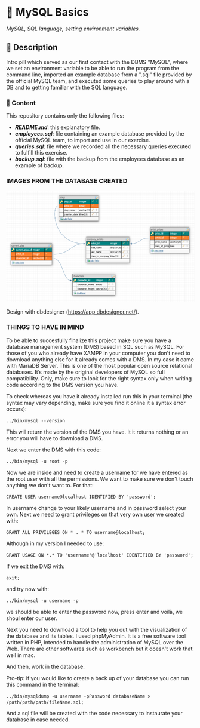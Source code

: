 # 💊 MySQL Basics

_MySQL, SQL language, setting environment variables._

## 📔 Description

Intro pill which served as our first contact with the DBMS "MySQL", where we set an environment variable to be able to run the program from the command line, imported an example database from a ".sql" file provided by the official MySQL team, and executed some queries to play around with a DB and to getting familiar with the SQL language.

### 📂 Content

This repository contains only the following files:

- **_README.md_**: this explanatory file.
- **_employees.sql_**: file containing an example database provided by the official MySQL team, to import and use in our exercise.
- **_queries.sql_**: file where we recorded all the necessary queries executed to fulfill this exercise.
- **_backup.sql_**: file with the backup from the employees database as an example of backup.

### IMAGES FROM THE DATABASE CREATED

![Screenshot](database_company.png)

Design with dbdesigner (https://app.dbdesigner.net/).

### THINGS TO HAVE IN MIND

To be able to succesfully finalize this project make sure you have a database management system (DMS) based in SQL such as MySQL. For those of you who already have XAMPP in your computer you don't need to download anything else for it already comes with a DMS. In my case it came with MariaDB Server. This is one of the most popular open source relational databases. It’s made by the original developers of MySQL so full compatibility.
Only, make sure to look for the right syntax only when writing code according to the DMS version you have.

To check whereas you have it already installed run this in your terminal (the syntax may vary depending, make sure you find it online it a syntax error occurs):

```
../bin/mysql --version
```

This will return the version of the DMS you have. It it returns nothing or an error you will have to download a DMS.

Next we enter the DMS with this code:

```
../bin/mysql -u root -p
```

Now we are inside and need to create a username for we have entered as the root user with all the permissions. We want to make sure we don't touch anything we don't want to. For that:

```
CREATE USER username@localhost IDENTIFIED BY 'password';
```

In username change to your likely username and in password select your own.
Next we need to grant privileges on that very own user we created with:

```
GRANT ALL PRIVILEGES ON * . * TO username@localhost;
```

Although in my version I needed to use:

```
GRANT USAGE ON *.* TO 'username'@'localhost' IDENTIFIED BY 'password';
```

If we exit the DMS with:

```
exit;
```

and try now with:

```
../bin/mysql -u username -p
```

we should be able to enter the password now, press enter and voilà, we shoul enter our user.

Next you need to download a tool to help you out with the visualization of the database and its tables. I used phpMyAdmin.
It is a free software tool written in PHP, intended to handle the administration of MySQL over the Web. There are other softwares such as workbench but it doesn't work that well in mac.

And then, work in the database.

Pro-tip: if you would like to create a back up of your database you can run this command in the terminal:

```
../bin/mysqldump -u username -pPassword databaseName > /path/path/path/fileName.sql;
```

And a sql file will be created with the code necessary to instaurate your database in case needed.
